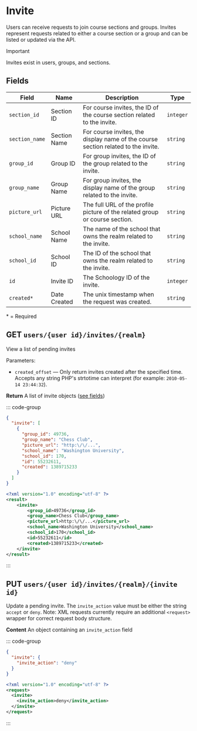 # Invite

Users can receive requests to join course sections and groups. Invites represent requests related to either a course section or a group and can be listed or updated via the API.

> [!IMPORTANT]
> Invites exist in users, groups, and sections.

## Fields

| Field          | Name         | Description                                                                       | Type      |
| -------------- | ------------ | --------------------------------------------------------------------------------- | --------- |
| `section_id`   | Section ID   | For course invites, the ID of the course section related to the invite.           | `integer` |
| `section_name` | Section Name | For course invites, the display name of the course section related to the invite. | `string`  |
| `group_id`     | Group ID     | For group invites, the ID of the group related to the invite.                     | `string`  |
| `group_name`   | Group Name   | For group invites, the display name of the group related to the invite.           | `string`  |
| `picture_url`  | Picture URL  | The full URL of the profile picture of the related group or course section.       | `string`  |
| `school_name`  | School Name  | The name of the school that owns the realm related to the invite.                 | `string`  |
| `school_id`    | School ID    | The ID of the school that owns the realm related to the invite.                   | `string`  |
| `id`           | Invite ID    | The Schoology ID of the invite.                                                   | `integer` |
| `created*`     | Date Created | The unix timestamp when the request was created.                                  | `string`  |

\* = Required

## GET `users/{user id}/invites/{realm}`

View a list of pending invites

Parameters:

- `created_offset` — Only return invites created after the specified time. Accepts any string PHP's strtotime can interpret (for example: `2010-05-14 23:44:32`).

**Return** A list of invite objects ([see fields](#fields))

::: code-group

```json [JSON]
{
  "invite": [
    {
      "group_id": 49736,
      "group_name": "Chess Club",
      "picture_url": "http:\/\/...",
      "school_name": "Washington University",
      "school_id": 170,
      "id": 55232611,
      "created": 1389715233
    }
  ]
}
```

```xml [XML]
<?xml version="1.0" encoding="utf-8" ?>
<result>
    <invite>
        <group_id>49736</group_id>
        <group_name>Chess Club</group_name>
        <picture_url>http:\/\/...</picture_url>
        <school_name>Washington University</school_name>
        <school_id>170</school_id>
        <id>55232611</id>
        <created>1389715233</created>
    </invite>
</result>
```

:::

## PUT `users/{user id}/invites/{realm}/{invite id}`

Update a pending invite. The `invite_action` value must be either the string `accept` or `deny`. Note: XML requests currently require an additional `<request>` wrapper for correct request body structure.

**Content** An object containing an `invite_action` field

::: code-group

```json [JSON]
{
  "invite": {
    "invite_action": "deny"
  }
}
```

```xml [XML]
<?xml version="1.0" encoding="utf-8" ?>
<request>
  <invite>
    <invite_action>deny</invite_action>
  </invite>
</request>
```

:::
